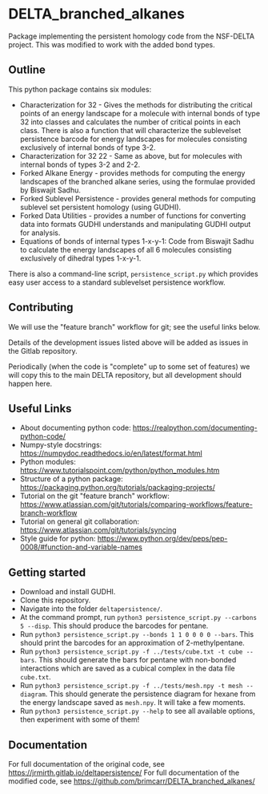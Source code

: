 # DELTA_branched_alkanes

Package implementing the persistent homology code from the NSF-DELTA project. This was modified to work with the added bond types.


## Outline

This python package contains six modules:
* Characterization for 32 - Gives the methods for distributing the critical points of an energy landscape for a molecule with internal bonds of type 32 into classes and calculates the number of critical points in each class. There is also a function that will characterize the sublevelset persistence barcode for energy landscapes for molecules consisting exclusively of internal bonds of type 3-2.
* Characterization for 32 22 - Same as above, but for molecules with internal bonds of types 3-2 and 2-2.
* Forked Alkane Energy - provides methods for computing the energy landscapes of the branched alkane series, using the formulae provided by Biswajit Sadhu.
* Forked Sublevel Persistence - provides general methods for computing sublevel set persistent homology (using GUDHI).
* Forked Data Utilities - provides a number of functions for converting data into formats GUDHI understands and manipulating GUDHI output for analysis.
* Equations of bonds of internal types 1-x-y-1: Code from Biswajit Sadhu to calculate the energy landscapes of all 6 molecules consisting exclusively of dihedral types 1-x-y-1.

There is also a command-line script, `persistence_script.py` which provides easy user access to a standard sublevelset persistence workflow.


## Contributing

We will use the "feature branch" workflow for git; see the useful links below.

Details of the development issues listed above will be added as issues in the Gitlab repository.

Periodically (when the code is "complete" up to some set of features) we will copy this to the main DELTA repository, but all development should happen here.


## Useful Links

* About documenting python code: https://realpython.com/documenting-python-code/
* Numpy-style docstrings: https://numpydoc.readthedocs.io/en/latest/format.html
* Python modules: https://www.tutorialspoint.com/python/python_modules.htm
* Structure of a python package: https://packaging.python.org/tutorials/packaging-projects/
* Tutorial on the git "feature branch" workflow: https://www.atlassian.com/git/tutorials/comparing-workflows/feature-branch-workflow
* Tutorial on general git collaboration: https://www.atlassian.com/git/tutorials/syncing
* Style guide for python: https://www.python.org/dev/peps/pep-0008/#function-and-variable-names

## Getting started

* Download and install GUDHI.
* Clone this repository.
* Navigate into the folder `deltapersistence/`.
* At the command prompt, run `python3 persistence_script.py --carbons 5 --disp`.
  This should produce the barcodes for pentane.
* Run `python3 persistence_script.py --bonds 1 1 0 0 0 0 --bars`.
  This should print the barcodes for an approximation of 2-methylpentane.
* Run `python3 persistence_script.py -f ../tests/cube.txt -t cube --bars`.
  This should generate the bars for pentane with non-bonded interactions which
  are saved as a cubical complex in the data file `cube.txt`.
* Run `python3 persistence_script.py -f ../tests/mesh.npy -t mesh --diagram`.
  This should generate the persistence diagram for hexane from the
  energy landscape saved as `mesh.npy`. It will take a few moments.
* Run `python3 persistence_script.py --help` to see all available
  options, then experiment with some of them!
  
## Documentation

For full documentation of the original code, see https://jrmirth.gitlab.io/deltapersistence/
For full documentation of the modified code, see https://github.com/brimcarr/DELTA_branched_alkanes/

